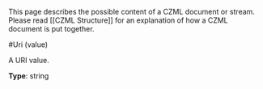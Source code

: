 This page describes the possible content of a CZML document or stream.  Please read [[CZML Structure]] for an explanation of how a CZML document is put together.

#Uri (value)

A URI value.

**Type**: string

